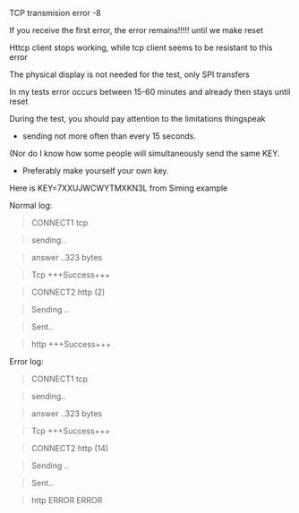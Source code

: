

TCP transmision error -8

If you receive the first error, the error remains!!!!! until we make reset

Httcp client stops working, while tcp client seems to be resistant to this error

The physical display is not needed for the test, only SPI transfers

In my tests error occurs between 15-60 minutes and already then stays until reset

During the test, you should pay attention to the limitations thingspeak
  - sending not more often than every 15 seconds.

 (Nor do I know how some people will simultaneously send the same KEY.
   - Preferably make yourself your own key.

 Here is KEY=7XXUJWCWYTMXKN3L from Siming example

 Normal log:

>CONNECT1 tcp

 >sending..

 >answer ..323 bytes

 >Tcp +++Success+++

 >CONNECT2 http (2)

 >Sending ..

 >Sent..

 >http +++Success+++

 Error log:

> CONNECT1 tcp

 >sending..
 
 >answer ..323 bytes
 
 >Tcp +++Success+++
 
 >CONNECT2 http (14)
 
 >Sending ..
 
 >Sent..
 
 >http ERROR ERROR
 

